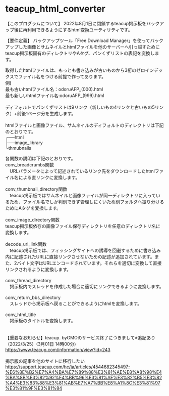 # teacup_html_converter

【このプログラムについて】
2022年8月1日に閉鎖するteacup掲示板をバックアップ後に再利用できるようにするhtml変換ユーティリティです。

【要件定義】
バックアップツール「Free Download Manager」を使ってバックアップした画像とサムネイルとhtmlファイルを他のサーバーへ引っ越すために
teacup掲示板固有のディレクトリやAタグ、パンくずリストの表記を変換します。

取得したhtmlファイルは、もっとも書き込みが古いものから3桁のゼロインデックスでファイル名をつける前提で作ってあります。<br>
例)<br>
最も古いhtmlファイル名：odoruAFP_(000).html<br>
最も新しいhtmlファイル名:odoruAFP_(999).html<br>
<br>
ディフォルトでパンくずリストは9リンク（新しいもの4リンクと古いもの5リンク）+前後1ページ分を生成します。<br>
<br>
htmlファイルと画像ファイル、サムネイルのディフォルトのディレクトリは下記のとおりです。<br>
┌──html<br>
├──image_library<br>
          └thmubnails<br>

各関数の説明は下記のとおりです。<br>
conv_breadcrumbs関数<br>
　URLパラメータによって記述されているリンク先をダウンロードしたhtmlファイル名による直リンクに変換します。<br>
<br> 
conv_thumbnail_directory関数<br>
　teacup掲示板ではサムネイルと画像ファイルが同一ディレクトリに入っているため、ファイル名でしか判別できず管理しにくいため別フォルダへ振り分けるためにAタグを変換します。<br>
<br> 
conv_image_directory関数<br>
 teacup掲示板依存の画像ファイル保存ディレクトリを任意のディレクトリ名に変換します。<br>
<br>
decode_url_link関数<br>
　teacup掲示板では、フィッシングサイトへの誘導を回避するために書き込み内に記述されたURLに直接リンクさせないための記述が追加されています。また、2バイト文字はURLエンコードされています。それらを適切に変換して直接リンクされるように変換します。<br>
<br> 
conv_thread_directory<br>
　掲示板内でスレッドを作成した場合に適切にリンクできるように変換します。<br>
<br>
conv_return_bbs_directory<br>
　スレッドから掲示板へ戻ることができるようにhtmlを変換します。<br>
<br> 
conv_html_title<br>
　掲示板のタイトルを変換します。<br>
<br>
<br>
【重要なお知らせ】teacup. byGMOのサービス終了につきまして※追記あり（2022/3/25）(3月01日 14時00分)<br>
https://www.teacup.com/information/view?id=243<br>
<br>
掲示版の記事を他のサイトに移行したい<br>
https://support.teacup.com/hc/ja/articles/4544682345497-%E6%8E%B2%E7%A4%BA%E7%89%88%E3%81%AE%E8%A8%98%E4%BA%8B%E3%82%92%E4%BB%96%E3%81%AE%E3%82%B5%E3%82%A4%E3%83%88%E3%81%AB%E7%A7%BB%E8%A1%8C%E3%81%97%E3%81%9F%E3%81%84

